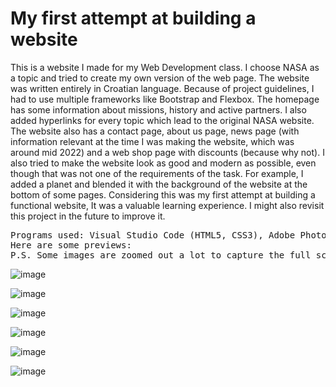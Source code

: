 # My first attempt at building a website

This is a website I made for my Web Development class. I choose NASA as a topic and tried to create my own version of the web page.
The website was written entirely in Croatian language.
Because of project guidelines, I had to use multiple frameworks like Bootstrap and Flexbox. 
The homepage has some information about missions, history and active partners. I also added hyperlinks for every topic which lead to the original NASA website. The website also has a contact page, about us page, news page (with information relevant at the time I was making the website, which was around mid 2022) and a web shop page with discounts (because why not). I also tried to make the website look as good and modern as possible, even though that was not one of the requirements of the task. 
For example, I added a planet and blended it with the background of the website at the bottom of some pages.
Considering this was my first attempt at building a functional website, It was a valuable learning experience.
I might also revisit this project in the future to improve it.
<pre>
Programs used: Visual Studio Code (HTML5, CSS3), Adobe Photoshop
Here are some previews:
P.S. Some images are zoomed out a lot to capture the full scale.
</pre>


![image](https://user-images.githubusercontent.com/110913178/218593174-ad446754-e0df-438a-8db4-dbc9a94064f8.png)

![image](https://user-images.githubusercontent.com/110913178/218593523-f949ec72-9f09-4d33-988c-bbebbcf9ae74.png)

![image](https://user-images.githubusercontent.com/110913178/218593697-86e5ced6-07c9-4efc-b2d9-30a56e204e2f.png)

![image](https://user-images.githubusercontent.com/110913178/218593802-b666eb5c-fb7c-40da-bfaf-7000fc2e8ff0.png)

![image](https://user-images.githubusercontent.com/110913178/218593880-60f04952-657c-4c5d-bfc3-213f7860dfd3.png)

![image](https://user-images.githubusercontent.com/110913178/218597248-2c4ac84b-5476-4acd-9670-061fe3857429.png)


